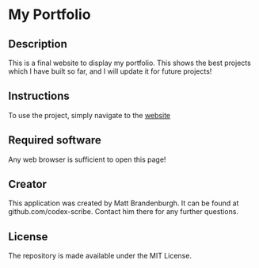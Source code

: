 # My Portfolio

## Description
This is a final website to display my portfolio.  This shows the best projects which I have built so far, and I will update it for future projects!

## Instructions
To use the project, simply navigate to the [website](https://codex-scribe.github.io/My-Portfolio/)

## Required software
Any web browser is sufficient to open this page!

## Creator
This application was created by Matt Brandenburgh.  It can be found at github.com/codex-scribe.  Contact him there for any further questions.

## License
The repository is made available under the MIT License.